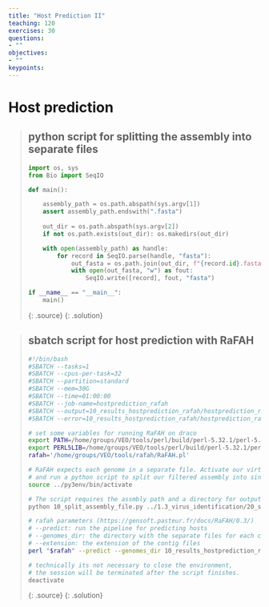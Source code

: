 ```yaml
---
title: "Host Prediction II"
teaching: 120
exercises: 30
questions:
- ""
objectives:
- ""
keypoints:
---
```


# Host prediction

> ## python script for splitting the assembly into separate files
> ```python
> import os, sys
> from Bio import SeqIO
> 
> def main():
> 
>     assembly_path = os.path.abspath(sys.argv[1])
>     assert assembly_path.endswith(".fasta")
>     
>     out_dir = os.path.abspath(sys.argv[2])
>     if not os.path.exists(out_dir): os.makedirs(out_dir)
> 
>     with open(assembly_path) as handle:
>         for record in SeqIO.parse(handle, "fasta"):
>             out_fasta = os.path.join(out_dir, f"{record.id}.fasta")
>             with open(out_fasta, "w") as fout:
>                 SeqIO.write([record], fout, "fasta")
> 
> if __name__ == "__main__":
>     main()
>```
> {: .source}
{: .solution}

> ## sbatch script for host prediction with RaFAH
> ```bash
> #!/bin/bash
> #SBATCH --tasks=1
> #SBATCH --cpus-per-task=32
> #SBATCH --partition=standard
> #SBATCH --mem=30G
> #SBATCH --time=01:00:00
> #SBATCH --job-name=hostprediction_rafah
> #SBATCH --output=10_results_hostprediction_rafah/hostprediction_rafah.slurm.%j.out
> #SBATCH --error=10_results_hostprediction_rafah/hostprediction_rafah.slurm.%j.err
> 
> # set some variables for running RaFAH on draco
> export PATH=/home/groups/VEO/tools/perl/build/perl-5.32.1/perl-5.32.1:$PATH
> export PERL5LIB=/home/groups/VEO/tools/perl/build/perl-5.32.1/perl-5.32 && 
> rafah='/home/groups/VEO/tools/rafah/RaFAH.pl'
> 
> # RaFAH expects each genome in a separate file. Activate our virtual environment
> # and run a python script to split our filtered assembly into single files
> source ../py3env/bin/activate
> 
> # The script requires the assmbly path and a directory for outputting the contigs
> python 10_split_assembly_file.py ../1.3_virus_identification/20_select_contigs/phage_contigs.fasta 10_results_hostprediction_rafah/split_contigs
> 
> # rafah parameters (https://gensoft.pasteur.fr/docs/RaFAH/0.3/)
> # --predict: run the pipeline for predicting hosts
> # --genomes_dir: the directory with the separate files for each contig
> # --extension: the extension of the contig files 
> perl "$rafah" --predict --genomes_dir 10_results_hostprediction_rafah/split_contigs --extension .fasta
> 
> # technically its not necessary to close the environment, 
> # the session will be terminated after the script finishes.
> deactivate
>```
> {: .source}
{: .solution}
